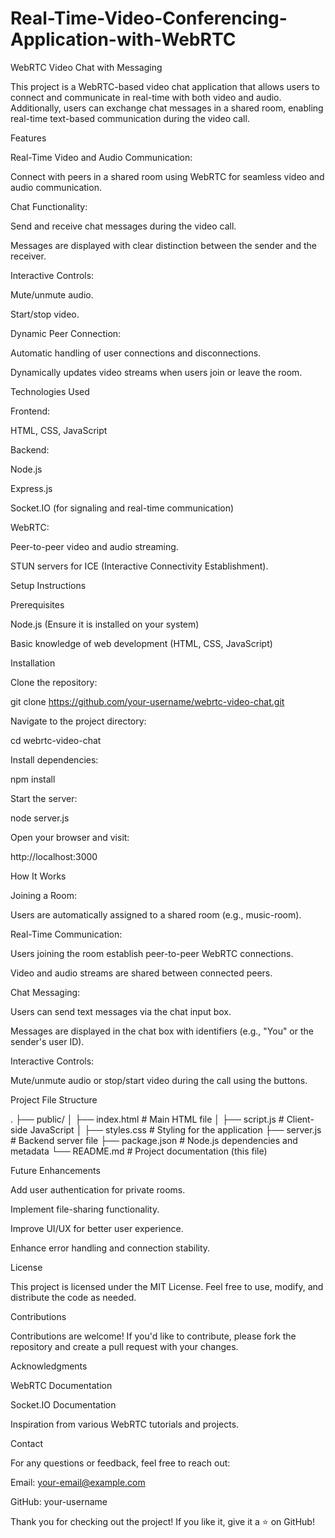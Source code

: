 # Real-Time-Video-Conferencing-Application-with-WebRTC
WebRTC Video Chat with Messaging

This project is a WebRTC-based video chat application that allows users to connect and communicate in real-time with both video and audio. Additionally, users can exchange chat messages in a shared room, enabling real-time text-based communication during the video call.

Features

Real-Time Video and Audio Communication:

Connect with peers in a shared room using WebRTC for seamless video and audio communication.

Chat Functionality:

Send and receive chat messages during the video call.

Messages are displayed with clear distinction between the sender and the receiver.

Interactive Controls:

Mute/unmute audio.

Start/stop video.

Dynamic Peer Connection:

Automatic handling of user connections and disconnections.

Dynamically updates video streams when users join or leave the room.

Technologies Used

Frontend:

HTML, CSS, JavaScript

Backend:

Node.js

Express.js

Socket.IO (for signaling and real-time communication)

WebRTC:

Peer-to-peer video and audio streaming.

STUN servers for ICE (Interactive Connectivity Establishment).

Setup Instructions

Prerequisites

Node.js (Ensure it is installed on your system)

Basic knowledge of web development (HTML, CSS, JavaScript)

Installation

Clone the repository:

git clone https://github.com/your-username/webrtc-video-chat.git

Navigate to the project directory:

cd webrtc-video-chat

Install dependencies:

npm install

Start the server:

node server.js

Open your browser and visit:

http://localhost:3000

How It Works

Joining a Room:

Users are automatically assigned to a shared room (e.g., music-room).

Real-Time Communication:

Users joining the room establish peer-to-peer WebRTC connections.

Video and audio streams are shared between connected peers.

Chat Messaging:

Users can send text messages via the chat input box.

Messages are displayed in the chat box with identifiers (e.g., "You" or the sender's user ID).

Interactive Controls:

Mute/unmute audio or stop/start video during the call using the buttons.

Project File Structure

.
├── public/
│   ├── index.html      # Main HTML file
│   ├── script.js       # Client-side JavaScript
│   ├── styles.css      # Styling for the application
├── server.js           # Backend server file
├── package.json        # Node.js dependencies and metadata
└── README.md           # Project documentation (this file)

Future Enhancements

Add user authentication for private rooms.

Implement file-sharing functionality.

Improve UI/UX for better user experience.

Enhance error handling and connection stability.

License

This project is licensed under the MIT License. Feel free to use, modify, and distribute the code as needed.

Contributions

Contributions are welcome! If you'd like to contribute, please fork the repository and create a pull request with your changes.

Acknowledgments

WebRTC Documentation

Socket.IO Documentation

Inspiration from various WebRTC tutorials and projects.

Contact

For any questions or feedback, feel free to reach out:

Email: your-email@example.com

GitHub: your-username

Thank you for checking out the project! If you like it, give it a ⭐ on GitHub!

